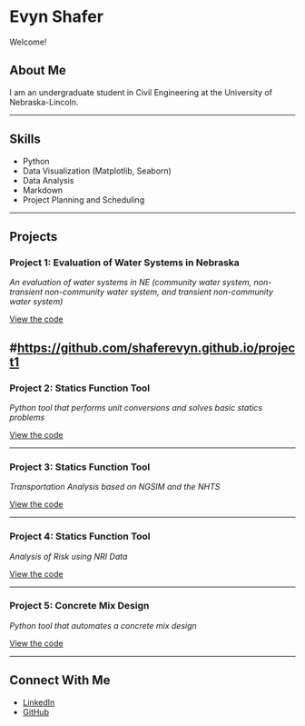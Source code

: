 # Evyn Shafer

Welcome!

## About Me

I am an undergraduate student in Civil Engineering at the University of Nebraska-Lincoln.

---

## Skills

- Python  
- Data Visualization (Matplotlib, Seaborn)  
- Data Analysis  
- Markdown
- Project Planning and Scheduling

---

## Projects

### Project 1: Evaluation of Water Systems in Nebraska 
*An evaluation of water systems in NE (community water system, non-transient non-community water system, and transient non-community water system)*

[View the code](project1)

#https://github.com/shaferevyn.github.io/project1
---

### Project 2: Statics Function Tool 
*Python tool that performs unit conversions and solves basic statics problems*

[View the code](https://github.com/shaferevyn.github.io/project2)

---

### Project 3: Statics Function Tool 
*Transportation Analysis based on NGSIM and the NHTS*

[View the code](https://github.com/shaferevyn.github.io/project3)

---

### Project 4: Statics Function Tool 
*Analysis of Risk using NRI Data*

[View the code](https://github.com/shaferevyn.github.io/project4)

---

### Project 5: Concrete Mix Design 
*Python tool that automates a concrete mix design*

[View the code](https://github.com/shaferevyn.github.io/project5)

---


## Connect With Me

- [LinkedIn](https://www.linkedin.com/in/evyn-shafer)  
- [GitHub](https://github.com/shaferevyn)






  
